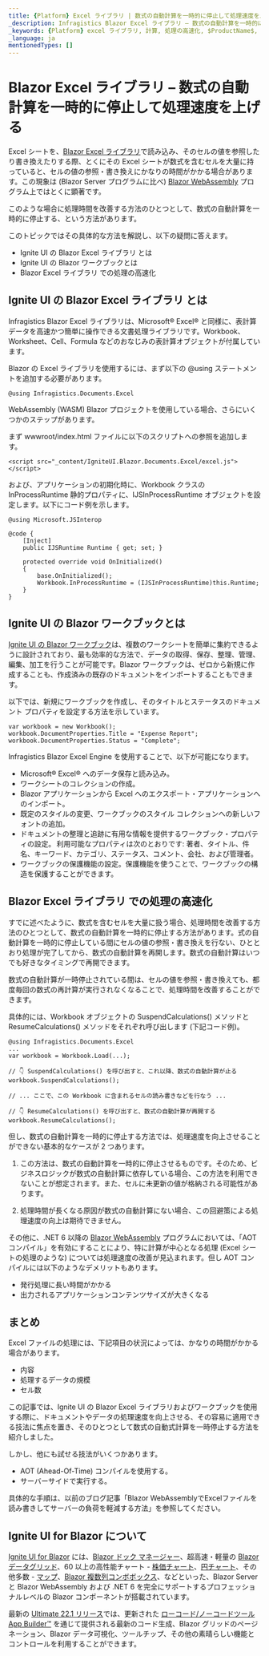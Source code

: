 ```yaml
---
title: {Platform} Excel ライブラリ | 数式の自動計算を一時的に停止して処理速度を上げる | インフラジスティックス
_description: Infragistics Blazor Excel ライブラリ – 数式の自動計算を一時的に停止して処理速度を上げる
_keywords: {Platform} excel ライブラリ, 計算, 処理の高速化, $ProductName$, インフラジスティックス
_language: ja
mentionedTypes: []
---
```


# Blazor Excel ライブラリ – 数式の自動計算を一時的に停止して処理速度を上げる

Excel シートを、[Blazor Excel ライブラリ](https://jp.infragistics.com/products/ignite-ui-blazor/blazor/components/excel-library)で読み込み、そのセルの値を参照したり書き換えたりする際、とくにその Excel シートが数式を含むセルを大量に持っていると、セルの値の参照・書き換えにかなりの時間がかかる場合があります。この現象は (Blazor Server プログラムに比べ) [Blazor WebAssembly](https://jp.infragistics.com/products/ignite-ui-blazor/blazor/components/general-getting-started-blazor-client) プログラム上ではとくに顕著です。

このような場合に処理時間を改善する方法のひとつとして、数式の自動計算を一時的に停止する、という方法があります。

このトピックではその具体的な方法を解説し、以下の疑問に答えます。

* Ignite UI の Blazor Excel ライブラリ とは
* Ignite UI の Blazor ワークブックとは
* Blazor Excel ライブラリ での処理の高速化

## Ignite UI の Blazor Excel ライブラリ とは

Infragistics Blazor Excel ライブラリは、Microsoft® Excel® と同様に、表計算データを高速かつ簡単に操作できる文書処理ライブラリです。Workbook、Worksheet、Cell、Formula などのおなじみの表計算オブジェクトが付属しています。

Blazor の Excel ライブラリを使用するには、まず以下の @using ステートメントを追加する必要があります。

```razor
@using Infragistics.Documents.Excel
```

WebAssembly (WASM) Blazor プロジェクトを使用している場合、さらにいくつかのステップがあります。

まず wwwroot/index.html ファイルに以下のスクリプトへの参照を追加します。

```razor
<script src="_content/IgniteUI.Blazor.Documents.Excel/excel.js"></script>
```

および、アプリケーションの初期化時に、Workbook クラスの InProcessRuntime 静的プロパティに、IJSInProcessRuntime オブジェクトを設定します。以下にコード例を示します。

```razor
@using Microsoft.JSInterop

@code {
    [Inject]
    public IJSRuntime Runtime { get; set; }

    protected override void OnInitialized()
    {
        base.OnInitialized();
        Workbook.InProcessRuntime = (IJSInProcessRuntime)this.Runtime;
    }
}
```

## Ignite UI の Blazor ワークブックとは

[Ignite UI の Blazor ワークブック](https://jp.infragistics.com/products/ignite-ui-blazor/blazor/components/excel-library-using-workbooks)は、複数のワークシートを簡単に集約できるように設計されており、最も効率的な方法で、データの取得、保存、整理、管理、編集、加工を行うことが可能です。Blazor ワークブックは、ゼロから新規に作成することも、作成済みの既存のドキュメントをインポートすることもできます。

以下では、新規にワークブックを作成し、そのタイトルとステータスのドキュメント プロパティを設定する方法を示しています。

```razor
var workbook = new Workbook();
workbook.DocumentProperties.Title = "Expense Report";
workbook.DocumentProperties.Status = "Complete";
```

Infragistics Blazor Excel Engine を使用することで、以下が可能になります。

* Microsoft® Excel® へのデータ保存と読み込み。
* ワークシートのコレクションの作成。
* Blazor アプリケーションから Excel へのエクスポート・アプリケーションへのインポート。
* 既定のスタイルの変更、ワークブックのスタイル コレクションへの新しいフォントの追加。
* ドキュメントの整理と追跡に有用な情報を提供するワークブック・プロパティの設定。 利用可能なプロパティは次のとおりです: 著者、タイトル、件名、キーワード、カテゴリ、ステータス、コメント、会社、および管理者。
* ワークブックの保護機能の設定。保護機能を使うことで、ワークブックの構造を保護することができます。

## Blazor Excel ライブラリ での処理の高速化

すでに述べたように、数式を含むセルを大量に扱う場合、処理時間を改善する方法のひとつとして、数式の自動計算を一時的に停止する方法があります。式の自動計算を一時的に停止している間にセルの値の参照・書き換えを行ない、ひととおり処理が完了してから、数式の自動計算を再開します。数式の自動計算はいつでも好きなタイミングで再開できます。

数式の自動計算が一時停止されている間は、セルの値を参照・書き換えても、都度毎回の数式の再計算が実行されなくなることで、処理時間を改善することができます。

具体的には、Workbook オブジェクトの SuspendCalculations() メソッドと ResumeCalculations() メソッドをそれぞれ呼び出します (下記コード例)。

```razor
@using Infragistics.Documents.Excel
...
var workbook = Workbook.Load(...);

// 👇 SuspendCalculations() を呼び出すと、これ以降、数式の自動計算が止る
workbook.SuspendCalculations();

// ... ここで、この Workbook に含まれるセルの読み書きなどを行なう ...

// 👇 ResumeCalculations() を呼び出すと、数式の自動計算が再開する
workbook.ResumeCalculations();
```

但し、数式の自動計算を一時的に停止する方法では、処理速度を向上させることができない基本的なケースが 2 つあります。

1. この方法は、数式の自動計算を一時的に停止させるものです。そのため、ビジネスロジックが数式の自動計算に依存している場合、この方法を利用できないことが想定されます。また、セルに未更新の値が格納される可能性があります。

2. 処理時間が長くなる原因が数式の自動計算にない場合、この回避策による処理速度の向上は期待できません。

その他に、.NET 6 以降の [Blazor WebAssembly](https://blogs.jp.infragistics.com/entry/Blazor-Server-vs-Blazor-WebAssembly-Just-the-Facts) プログラムにおいては、「AOT コンパイル」を有効にすることにより、特に計算が中心となる処理 (Excel シートの処理のような) については処理速度の改善が見込まれます。但し AOT コンパイルには以下のようなデメリットもあります。

* 発行処理に長い時間がかかる
* 出力されるアプリケーションコンテンツサイズが大きくなる

## まとめ

Excel ファイルの処理には、下記項目の状況によっては、かなりの時間がかかる場合があります。

* 内容
* 処理するデータの規模
* セル数

この記事では、Ignite UI の Blazor Excel ライブラリおよびワークブックを使用する際に、ドキュメントやデータの処理速度を向上させる、その容易に適用できる技法に焦点を置き、そのひとつとして数式の自動式計算を一時停止する方法を紹介しました。

しかし、他にも試せる技法がいくつかあります。

* AOT (Ahead-Of-Time) コンパイルを使用する。
* サーバーサイドで実行する。

具体的な手順は、以前のブログ記事「Blazor WebAssemblyでExcelファイルを読み書きしてサーバーの負荷を軽減する方法」を参照してください。

## Ignite UI for Blazor について

[Ignite UI for Blazor](https://jp.infragistics.com/products/ignite-ui-blazor) には、[Blazor ドック マネージャー](https://jp.infragistics.com/products/ignite-ui-blazor/blazor/components/layouts/dock-manager)、超高速・軽量の [Blazor データグリッド](https://jp.infragistics.com/products/ignite-ui-blazor/blazor/components/grids/grids)、60 以上の高性能チャート - [株価チャート](https://jp.infragistics.com/products/ignite-ui-blazor/blazor/components/charts/types/stock-chart)、[円チャート](https://jp.infragistics.com/products/ignite-ui-blazor/blazor/components/charts/types/pie-chart)、その他多数 - [マップ](https://jp.infragistics.com/products/ignite-ui-blazor/blazor/components/geo-map)、[Blazor 複数列コンボボックス](https://jp.infragistics.com/products/ignite-ui-blazor/blazor/components/editors/multi-column-combobox)、などといった、Blazor Server と Blazor WebAssembly および .NET 6 を完全にサポートするプロフェッショナルレベルの Blazor コンポーネントが搭載されています。

最新の [Ultimate 22.1 リリース](https://blogs.jp.infragistics.com/entry/ignite-ui-for-blazor---what-s-new-in-22-1)では、更新された [ローコード/ノーコードツール App Builder™](https://jp.infragistics.com/products/appbuilder) を通じて提供される最新のコード生成、Blazor グリッドのページネーション、Blazor データ可視化、ツールチップ、その他の素晴らしい機能とコントロールを利用することができます。
